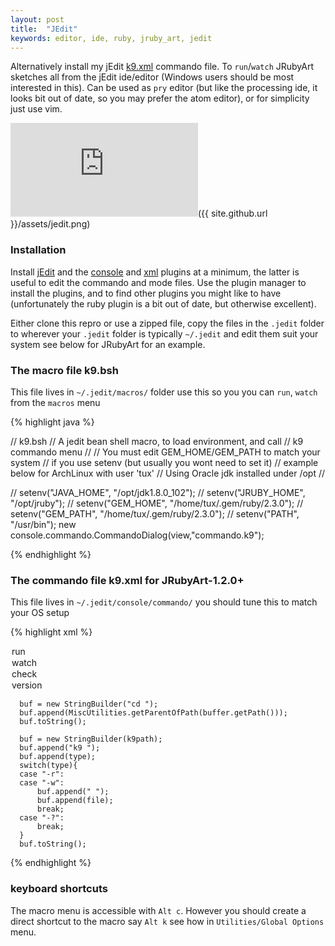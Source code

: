 ```yaml
---
layout: post
title:  "JEdit"
keywords: editor, ide, ruby, jruby_art, jedit
---
```


Alternatively install my jEdit [k9.xml][commando] commando file. To `run`/`watch` JRubyArt sketches all from the jEdit ide/editor (Windows users should be most interested in this). Can be used as `pry` editor (but like the processing ide, it looks bit out of date, so you may prefer the atom editor), or for simplicity just use vim.

![jEdit]({{ site.github.url }}/assets/jedit.png)

### Installation

Install [jEdit][jedit] and the [console][console] and [xml][xml] plugins at a minimum, the latter is useful to edit the commando and mode files. Use the plugin manager to install the plugins, and to find other plugins you might like to have (unfortunately the ruby plugin is a bit out of date, but otherwise excellent).

Either clone this repro or use a zipped file, copy the files in the `.jedit` folder to wherever your `.jedit` folder is typically `~/.jedit` and edit them suit your system see below for JRubyArt for an example.

### The macro file k9.bsh

This file lives in `~/.jedit/macros/` folder use this so you you can `run`, `watch` from the `macros` menu

{% highlight java %}

// k9.bsh
// A jedit bean shell macro, to load environment, and call
// k9 commando menu
//
// You must edit GEM_HOME/GEM_PATH to match your system
// if you use setenv (but usually you wont need to set it)
// example below for ArchLinux with user 'tux'
// Using Oracle jdk installed under /opt
//

// setenv("JAVA_HOME", "/opt/jdk1.8.0_102");
// setenv("JRUBY_HOME", "/opt/jruby");
// setenv("GEM_HOME", "/home/tux/.gem/ruby/2.3.0");
// setenv("GEM_PATH", "/home/tux/.gem/ruby/2.3.0");
// setenv("PATH", "/usr/bin");
new console.commando.CommandoDialog(view,"commando.k9");

{% endhighlight %}

### The commando file k9.xml for JRubyArt-1.2.0+

This file lives in `~/.jedit/console/commando/` you should tune this to match your OS setup

{% highlight xml %}
<?xml version="1.0"?>
<!DOCTYPE COMMANDO SYSTEM "commando.dtd"><!-- Monkstone, 2016-July-13 for JRubyArt-1.2.0+ -->
<COMMANDO>
  <UI>
    <CAPTION LABEL="Run">
      <FILE_ENTRY LABEL="ruby file" VARNAME="file" EVAL="buffer.getName()"/>
    </CAPTION>
    <CAPTION LABEL="Path to k9">
      <ENTRY LABEL="path" VARNAME="k9path" DEFAULT=""/>
    </CAPTION>
    <CAPTION LABEL="Choose Run/Watch/Version">
      <CHOICE LABEL="Select" VARNAME="type" DEFAULT="run">
        <OPTION LABEL="run" VALUE="-r"/>
        <OPTION LABEL="watch" VALUE="-w"/>
        <OPTION LABEL="check" VALUE="--check"/>
        <OPTION LABEL="version" VALUE="--version"/>
      </CHOICE>
    </CAPTION>
  </UI>

  <COMMANDS>
    <COMMAND SHELL="System" CONFIRM="FALSE">
<!-- cd to working dir -->

	  buf = new StringBuilder("cd ");
	  buf.append(MiscUtilities.getParentOfPath(buffer.getPath()));
	  buf.toString();

</COMMAND>
    <COMMAND SHELL="System" CONFIRM="FALSE">

	  buf = new StringBuilder(k9path);
	  buf.append("k9 ");
	  buf.append(type);
	  switch(type){
	  case "-r":
	  case "-w":
	      buf.append(" ");
	      buf.append(file);
	      break;
	  case "-?":
 	      break;
	  }
	  buf.toString();

</COMMAND>
  </COMMANDS>
</COMMANDO>
{% endhighlight %}

### keyboard shortcuts

The macro menu is accessible with `Alt c`.  However you should create a direct shortcut to the macro say `Alt k` see how in `Utilities/Global Options` menu.

[jedit]:http://www.jedit.org/index.php
[commando]:https://github.com/monkstone/jedit4processing/blob/master/.jedit/console/commando/k9.xml 
[console]:http://plugins.jedit.org/plugins/?Console
[xml]:http://plugins.jedit.org/plugindoc/XML/
